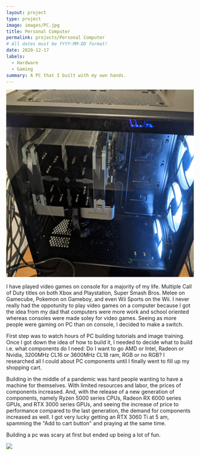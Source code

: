 ```yaml
---
layout: project
type: project
image: images/PC.jpg
title: Personal Computer
permalink: projects/Personal Computer
# All dates must be YYYY-MM-DD format!
date: 2020-12-17
labels:
  - Hardware
  - Gaming
summary: A PC that I built with my own hands.
---
```


<img class="ui medium right floated rounded image" src="../images/PC.jpg">

I have played video games on console for a majority of my life. Multiple Call of Duty titles on both Xbox and Playstation, Super Smash Bros. Melee on Gamecube, Pokemon on Gameboy, and even Wii Sports on the Wii. I never really had the oppotunity to play video games on a computer because I got the idea from my dad that computers were more work and school oriented whereas consoles were made soley for video games. Seeing as more people were gaming on PC than on console, I decided to make a switch. 

First step was to watch hours of PC building tutorials and image training. Once I got down the idea of how to build it, I needed to decide what to build i.e. what components do I need: Do I want to go AMD or Intel, Radeon or Nvidia, 3200MHz CL16 or 3600MHz CL18 ram, RGB or no RGB? I researched all I could about PC components until I finally went to fill up my shopping cart. 

Building in the middle of a pandemic was hard people wanting to have a machine for themselves. With limited resources and labor, the prices of components increased. And, with the release of a new generation of components, namely Ryzen 5000 series CPUs, Radeon RX 6000 series GPUs, and RTX 3000 series GPUs, and seeing the increase of price to performance compared to the last generation, the demand for components increased as well. I got very lucky getting an RTX 3060 Ti at 5 am, spamming the "Add to cart button" and praying at the same time. 

Building a pc was scary at first but ended up being a lot of fun.

<img class="ui medium right floated rounded image" src="../images/ga.jpg">
